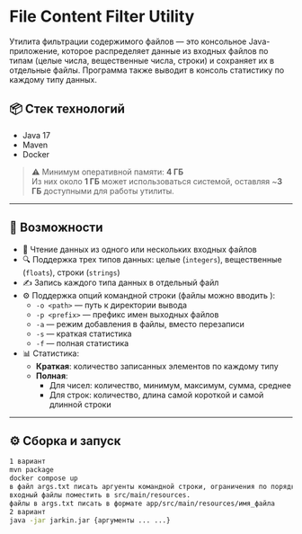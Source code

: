 # File Content Filter Utility

Утилита фильтрации содержимого файлов — это консольное Java-приложение, которое распределяет данные из входных файлов по типам (целые числа, вещественные числа, строки) и сохраняет их в отдельные файлы. Программа также выводит в консоль статистику по каждому типу данных.

## 📦 Стек технологий

- Java 17
- Maven
- Docker

> ⚠️ Минимум оперативной памяти: **4 ГБ**  
> Из них около **1 ГБ** может использоваться системой, оставляя ~**3 ГБ** доступными для работы утилиты.

---

## 🚀 Возможности

- 📂 Чтение данных из одного или нескольких входных файлов
- 🔍 Поддержка трех типов данных: целые (`integers`), вещественные (`floats`), строки (`strings`)
- ✍️ Запись каждого типа данных в отдельный файл
- ⚙️ Поддержка опций командной строки (файлы можно вводить ):
  - `-o <path>` — путь к директории вывода
  - `-p <prefix>` — префикс имен выходных файлов
  - `-a` — режим добавления в файлы, вместо перезаписи
  - `-s` — краткая статистика
  - `-f` — полная статистика
- 📊 Статистика:
  - **Краткая**: количество записанных элементов по каждому типу
  - **Полная**:
    - Для чисел: количество, минимум, максимум, сумма, среднее
    - Для строк: количество, длина самой короткой и самой длинной строки

---

## ⚙️ Сборка и запуск

```bash
1 вариант
mvn package
docker compose up
в файл args.txt писать аргуенты командной строки, ограничения по порядку нету.
входный файлы поместить в src/main/resources.
файлы в args.txt писать в формате app/src/main/resources/имя_файла
2 вариант
java -jar jarkin.jar {аргументы ... ...}
